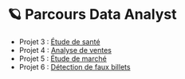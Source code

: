 # 🪐 Parcours Data Analyst

- Projet 3 : [Étude de santé](https://github.com/gllmfrnr/OC/tree/master/p3)
- Projet 4 : [Analyse de ventes](https://nbviewer.jupyter.org/github/gllmfrnr/oc/blob/master/p5/projet-4.ipynb)
- Projet 5 : [Étude de marché](https://nbviewer.jupyter.org/github/gllmfrnr/oc/blob/master/p5/projet-5.ipynb)
- Projet 6 : [Détection de faux billets](https://github.com/gllmfrnr/OC/tree/master/p6)
